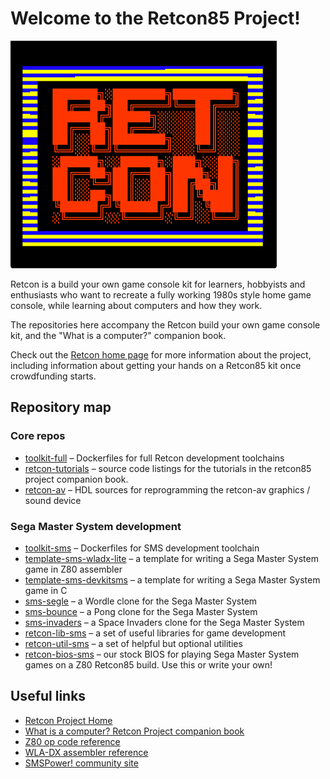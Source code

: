 # Welcome to the Retcon85 Project!

![Retcon Splash Screen](https://github.com/retcon85/.github/blob/main/bios_splash.png?raw=true)

Retcon is a build your own game console kit for learners, hobbyists and enthusiasts who want to recreate a fully working 1980s style home game console, while learning about computers and how they work.

The repositories here accompany the Retcon build your own game console kit, and the "What is a computer?" companion book.

Check out the [Retcon home page](https://www.undeveloper.com/retcon) for more information about the project, including information about getting your hands on a Retcon85 kit once crowdfunding starts.

## Repository map

### Core repos

- [toolkit-full](https://github.com/retcon85/toolkit-full) – Dockerfiles for full Retcon development toolchains
- [retcon-tutorials](https://github.com/retcon85/retcon-tutorials) – source code listings for the tutorials in the retcon85 project companion book.
- [retcon-av](https://github.com/retcon85/retcon-av) – HDL sources for reprogramming the retcon-av graphics / sound device

### Sega Master System development

- [toolkit-sms](https://github.com/retcon85/toolkit-sms) – Dockerfiles for SMS development toolchain
- [template-sms-wladx-lite](https://github.com/retcon85/template-sms-wladx-lite) – a template for writing a Sega Master System game in Z80 assembler
- [template-sms-devkitsms](https://github.com/retcon85/template-sms-devkitsms) – a template for writing a Sega Master System game in C
- [sms-segle](https://github.com/retcon85/sms-segle) – a Wordle clone for the Sega Master System
- [sms-bounce](https://github.com/retcon85/sms-bounce) – a Pong clone for the Sega Master System
- [sms-invaders](https://github.com/retcon85/sms-invaders) – a Space Invaders clone for the Sega Master System
- [retcon-lib-sms](https://github.com/retcon85/retcon-lib) – a set of useful libraries for game development
- [retcon-util-sms](https://github.com/retcon85/retcon-util) – a set of helpful but optional utilities
- [retcon-bios-sms](https://github.com/retcon85/retcon-bios-sms) – our stock BIOS for playing Sega Master System games on a Z80 Retcon85 build. Use this or write your own!

## Useful links

- [Retcon Project Home](https://www.undeveloper.com/retcon)
- [What is a computer? Retcon Project companion book](https://www.undeveloper.com/retcon/retcon85-book)
- [Z80 op code reference](https://jnz.dk/z80/opref.html)
- [WLA-DX assembler reference](https://wla-dx.readthedocs.io/en/latest/index.html)
- [SMSPower! community site](https://www.smspower.org)
